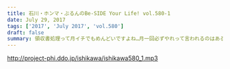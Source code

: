 ```yaml
---
title: 石川・ホンマ・ぶるんのBe-SIDE Your Life! vol.580-1
date: July 29, 2017
tags: ['2017', 'July 2017', 'vol.580']
draft: false
summary: 領収書処理って月イチでもめんどいですよね…月一回必ずやれって言われるのはある意味親切なのかもしれません。MIURA
---
```


http://project-phi.ddo.jp/ishikawa/ishikawa580_1.mp3
